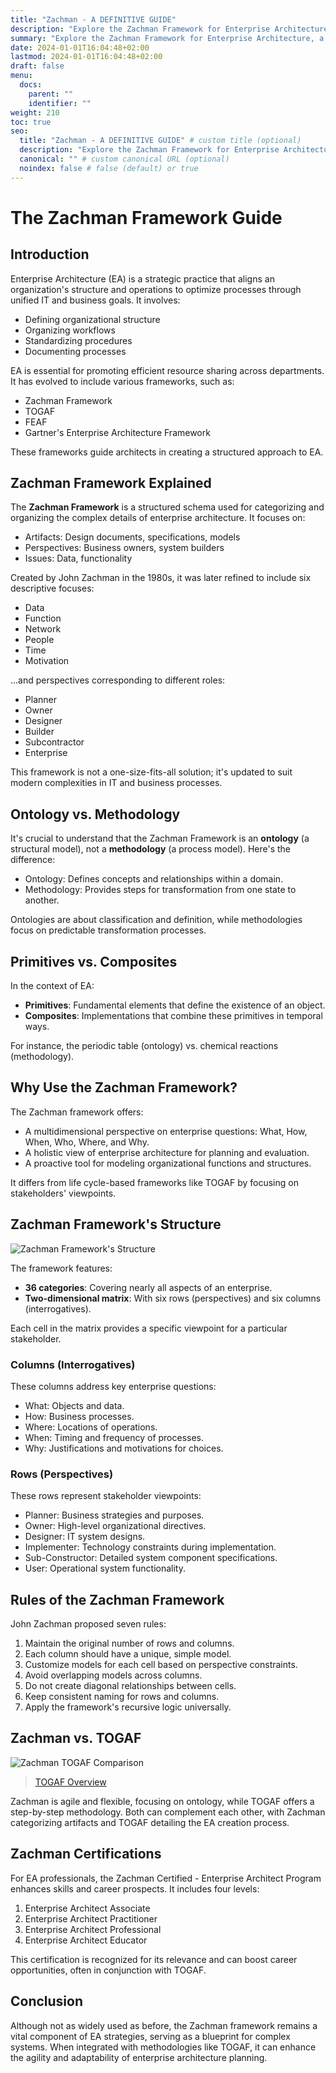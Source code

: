 ```yaml
---
title: "Zachman - A DEFINITIVE GUIDE"
description: "Explore the Zachman Framework for Enterprise Architecture, a strategic schema for organizing complex enterprise structures. Understand the ontology vs. methodology and how this framework provides a multi-perspective approach to answering key business questions. Discover the structure, rules, and certification levels of the Zachman approach and learn how it compares to TOGAF."
summary: "Explore the Zachman Framework for Enterprise Architecture, a strategic schema for organizing complex enterprise structures. Understand the ontology vs. methodology and how this framework provides a multi-perspective approach to answering key business questions. Discover the structure, rules, and certification levels of the Zachman approach and learn how it compares to TOGAF."
date: 2024-01-01T16:04:48+02:00
lastmod: 2024-01-01T16:04:48+02:00
draft: false
menu:
  docs:
    parent: ""
    identifier: ""
weight: 210
toc: true
seo:
  title: "Zachman - A DEFINITIVE GUIDE" # custom title (optional)
  description: "Explore the Zachman Framework for Enterprise Architecture, a strategic schema for organizing complex enterprise structures. Understand the ontology vs. methodology and how this framework provides a multi-perspective approach to answering key business questions. Discover the structure, rules, and certification levels of the Zachman approach and learn how it compares to TOGAF." # custom description (recommended)
  canonical: "" # custom canonical URL (optional)
  noindex: false # false (default) or true
---
```


# The Zachman Framework Guide

## Introduction

Enterprise Architecture (EA) is a strategic practice that aligns an organization's structure and operations to optimize processes through unified IT and business goals. It involves:

- Defining organizational structure
- Organizing workflows
- Standardizing procedures
- Documenting processes

EA is essential for promoting efficient resource sharing across departments. It has evolved to include various frameworks, such as:

- Zachman Framework
- TOGAF
- FEAF
- Gartner's Enterprise Architecture Framework

These frameworks guide architects in creating a structured approach to EA.

## Zachman Framework Explained

The **Zachman Framework** is a structured schema used for categorizing and organizing the complex details of enterprise architecture. It focuses on:

- Artifacts: Design documents, specifications, models
- Perspectives: Business owners, system builders
- Issues: Data, functionality

Created by John Zachman in the 1980s, it was later refined to include six descriptive focuses:

- Data
- Function
- Network
- People
- Time
- Motivation

...and perspectives corresponding to different roles:

- Planner
- Owner
- Designer
- Builder
- Subcontractor
- Enterprise

This framework is not a one-size-fits-all solution; it's updated to suit modern complexities in IT and business processes.

## Ontology vs. Methodology

It's crucial to understand that the Zachman Framework is an **ontology** (a structural model), not a **methodology** (a process model). Here's the difference:

- Ontology: Defines concepts and relationships within a domain.
- Methodology: Provides steps for transformation from one state to another.

Ontologies are about classification and definition, while methodologies focus on predictable transformation processes.

## Primitives vs. Composites

In the context of EA:

- **Primitives**: Fundamental elements that define the existence of an object.
- **Composites**: Implementations that combine these primitives in temporal ways.

For instance, the periodic table (ontology) vs. chemical reactions (methodology).

## Why Use the Zachman Framework?

The Zachman framework offers:

- A multidimensional perspective on enterprise questions: What, How, When, Who, Where, and Why.
- A holistic view of enterprise architecture for planning and evaluation.
- A proactive tool for modeling organizational functions and structures.

It differs from life cycle-based frameworks like TOGAF by focusing on stakeholders' viewpoints.

## Zachman Framework's Structure

![Zachman Framework's Structure](https://cdn.sa.net/2024/02/06/EfcIniV1pXZHOJF.png)

The framework features:

- **36 categories**: Covering nearly all aspects of an enterprise.
- **Two-dimensional matrix**: With six rows (perspectives) and six columns (interrogatives).

Each cell in the matrix provides a specific viewpoint for a particular stakeholder.

### Columns (Interrogatives)

These columns address key enterprise questions:

- What: Objects and data.
- How: Business processes.
- Where: Locations of operations.
- When: Timing and frequency of processes.
- Why: Justifications and motivations for choices.

### Rows (Perspectives)

These rows represent stakeholder viewpoints:

- Planner: Business strategies and purposes.
- Owner: High-level organizational directives.
- Designer: IT system designs.
- Implementer: Technology constraints during implementation.
- Sub-Constructor: Detailed system component specifications.
- User: Operational system functionality.

## Rules of the Zachman Framework

John Zachman proposed seven rules:

1. Maintain the original number of rows and columns.
2. Each column should have a unique, simple model.
3. Customize models for each cell based on perspective constraints.
4. Avoid overlapping models across columns.
5. Do not create diagonal relationships between cells.
6. Keep consistent naming for rows and columns.
7. Apply the framework's recursive logic universally.

## Zachman vs. TOGAF

![Zachman TOGAF Comparison](https://cdn.sa.net/2024/02/06/JgvDmFkuEn7awCM.png)

> [TOGAF Overview](/docs/frameworks/100-togaf/togaf-the-open-group-architecture-framework/)

Zachman is agile and flexible, focusing on ontology, while TOGAF offers a step-by-step methodology. Both can complement each other, with Zachman categorizing artifacts and TOGAF detailing the EA creation process.

## Zachman Certifications

For EA professionals, the Zachman Certified - Enterprise Architect Program enhances skills and career prospects. It includes four levels:

1. Enterprise Architect Associate
2. Enterprise Architect Practitioner
3. Enterprise Architect Professional
4. Enterprise Architect Educator

This certification is recognized for its relevance and can boost career opportunities, often in conjunction with TOGAF.

## Conclusion

Although not as widely used as before, the Zachman framework remains a vital component of EA strategies, serving as a blueprint for complex systems. When integrated with methodologies like TOGAF, it can enhance the agility and adaptability of enterprise architecture planning.